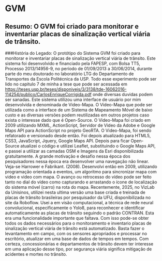 # **GVM**
## **Resumo: O GVM foi criado para monitorar e inventariar placas de sinalização vertical viária de trânsito.**
###História do Legado:
O protótipo do Sistema GVM foi criado para monitorar e inventariar placas de sinalização vertical viária de trânsito. Este sistema foi desenvolvido e financiado  pela FAPESP, com Bolsa TT5, Processo 2013/14956-9, no período de 01/09/2013 a 30/06/2014,  durante parte do meu doutorado no laboratório LTG do Departamento de Transportes da Escola Politécnica da USP. Todo esse experimento pode ser lido no capitulo 7 de minha a tese que  pode ser acessada em  https://teses.usp.br/teses/disponiveis/3/3138/tde-16062016-114254/publico/CarlosEnriqueCorrigida.pdf onde diversas duvidas podem ser sanadas.
Este sistema utilizou uma interface de usuário por mim desenvolvida e denominada de Video-Mapa. O Video-Mapa que pode ser utilizada como a interface de um Sistema de Mapeamento Móvel de baixo custo e as diversas versões podem reutilizadas em outros projetos caso exista o interesse dado que é Open-Source. O Video-Mapa foi criado  em 2009 utilizando  MXML, ActionScript, Servidor de Video da Adobe e Google Maps API para ActionScript no projeto GeoRTA. O Video-Mapa, foi sendo refatorado e versionado desde então. Foi depois atualizado para HTML5, CSS3, JavaScript, Jquery, Google Maps API. Depois para ficar Open-Source atualizei o código e utilizei Leaflet, substituindo o Google Maps API, e passei a utilizar as camadas OSM e Imagens da Esri disponibilizada gratuitamente. 
A grande motivação e desafio nessa época dos pesquisadores nessa época era desenvolver uma navegação não linear. Veja-se Harrower e Fabrikant. (2008). Desenvolvi então em 2009, utilizando programação orientada a eventos, um algoritmo para sincronizar mapa com video e video com mapa. O avanço ou retrocesso do vídeo pode ser feito tanto no dial do vídeo como capturando e arrastando o ícone de localização do sistema móvel (carro) na rota do mapa. 
Recentemente, 2025, no VizLab da Unisinos, utilizei nesta ultima versão uma base criada e treinada de placas de trânsito brasileiras por pesquisador da UFU, disponibilizada no site da Roboflow. Usei a em visão computacional, a técnica de rede neural convolucional, especificamente o Yolo8, para reconhecer e identificar automaticamente as placas de trânsito seguindo o padrão CONTRAN. Esta era uma funcionalidade importante que faltava. Com isso pode-se obter todos os dados necessários para o monitoramento e inventario placas de sinalização vertical viária de trânsito está automatizado. Basta fazer o levantamento em campo, com os sensores apropriados e processar no escritório, atualizar em uma base de dados de tempos em tempos. Com certeza, concessionárias e departamentos de trânsito devem ter interesse em uma aplicação desse tipo, por segurança viária significa mitigação de acidentes e mortes no trânsito.





